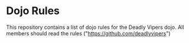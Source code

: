 Dojo Rules
==========

This repository contains a list of dojo rules for the Deadly Vipers dojo.
All members should read the rules ("https://github.com/deadlyvipers")
